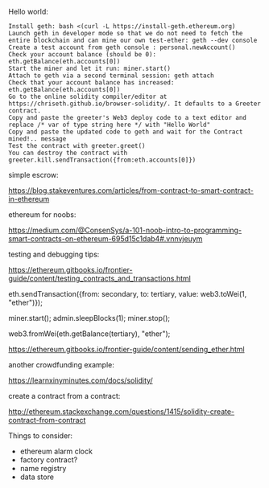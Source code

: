 Hello world:

```
Install geth: bash <(curl -L https://install-geth.ethereum.org)
Launch geth in developer mode so that we do not need to fetch the entire blockchain and can mine our own test-ether: geth --dev console
Create a test account from geth console : personal.newAccount()
Check your account balance (should be 0): eth.getBalance(eth.accounts[0])
Start the miner and let it run: miner.start()
Attach to geth via a second terminal session: geth attach
Check that your account balance has increased: eth.getBalance(eth.accounts[0])
Go to the online solidity compiler/editor at https://chriseth.github.io/browser-solidity/. It defaults to a Greeter contract.
Copy and paste the greeter's Web3 deploy code to a text editor and replace /* var of type string here */ with "Hello World"
Copy and paste the updated code to geth and wait for the Contract mined!.. message
Test the contract with greeter.greet()
You can destroy the contract with greeter.kill.sendTransaction({from:eth.accounts[0]})
```

simple escrow:

https://blog.stakeventures.com/articles/from-contract-to-smart-contract-in-ethereum

ethereum for noobs:

https://medium.com/@ConsenSys/a-101-noob-intro-to-programming-smart-contracts-on-ethereum-695d15c1dab4#.vnnvjeuym

testing and debugging tips:

https://ethereum.gitbooks.io/frontier-guide/content/testing_contracts_and_transactions.html

eth.sendTransaction({from: secondary, to: tertiary, value: web3.toWei(1, "ether")});

miner.start(); admin.sleepBlocks(1); miner.stop();

web3.fromWei(eth.getBalance(tertiary), "ether");

https://ethereum.gitbooks.io/frontier-guide/content/sending_ether.html

another crowdfunding example:

https://learnxinyminutes.com/docs/solidity/

create a contract from a contract:

http://ethereum.stackexchange.com/questions/1415/solidity-create-contract-from-contract

Things to consider:

- ethereum alarm clock
- factory contract?
- name registry
- data store
  

